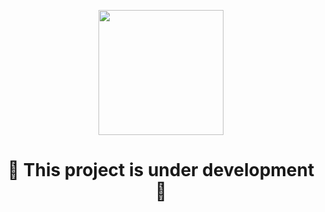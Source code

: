 <p align="center">
  <img width="200" src="https://zillya.com/sites/default/files/under-construction.png" />
</p>

  <h1 align="center">🚧 This project is under development 🚧</h1>